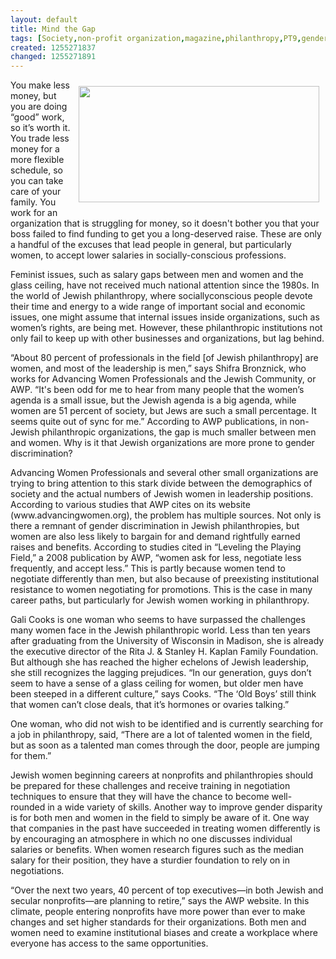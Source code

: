 ```yaml
---
layout: default
title: Mind the Gap
tags: [Society,non-profit organization,magazine,philanthropy,PT9,gender]
created: 1255271837
changed: 1255271891
---
```

<p><img vspace="10" hspace="10" align="right" src="/files/pt9_women.jpg" style="width: 385px; height: 186px;" alt="" />You make less money, but you are  doing &ldquo;good&rdquo; work, so it&rsquo;s worth  it. You trade less money for a  more flexible schedule, so you  can take care of your family. You work for  an organization that is struggling for money,  so it doesn't bother you that your boss failed  to find funding to get you a long-deserved  raise. These are only a handful of the excuses  that lead people in general, but particularly  women, to accept lower salaries in socially-conscious  professions.</p>
<p>Feminist issues, such as salary gaps  between men and women and the glass  ceiling, have not received much national  attention since the 1980s. In the world  of Jewish philanthropy, where sociallyconscious  people devote their time and  energy to a wide range of important social  and economic issues, one might assume that  internal issues inside organizations, such  as women&rsquo;s rights, are being met. However,  these philanthropic institutions not only  fail to keep up with other businesses and  organizations, but lag behind.</p>
<p>&ldquo;About 80 percent of professionals in  the field [of Jewish philanthropy] are women,  and most of the leadership is men,&rdquo; says  Shifra Bronznick, who works for Advancing  Women Professionals and the Jewish  Community, or AWP. &ldquo;It's been odd for me  to hear from many people that the women&rsquo;s  agenda is a small issue, but the Jewish  agenda is a big agenda, while women are 51  percent of society, but Jews are such a small  percentage. It seems quite out of sync for me.&rdquo;  According to AWP publications, in  non-Jewish philanthropic organizations,  the gap is much smaller between men and  women. Why is it that Jewish organizations  are more prone to gender discrimination?</p>
<p>Advancing Women Professionals  and several other small organizations are  trying to bring attention to this stark divide  between the demographics of society and  the actual numbers of Jewish women in  leadership positions. According to various  studies that AWP cites on its website  (www.advancingwomen.org), the problem  has multiple sources. Not only is there a  remnant of gender discrimination in Jewish  philanthropies, but women are also less likely  to bargain for and demand rightfully earned  raises and benefits. According to studies  cited in &ldquo;Leveling the Playing Field,&rdquo; a 2008  publication by AWP, &ldquo;women ask for less,  negotiate less frequently, and accept less.&rdquo; This  is partly because women tend to negotiate  differently than men, but also because of  preexisting institutional resistance to women  negotiating for promotions. This is the case in  many career paths, but particularly for Jewish  women working in philanthropy.</p>
<p>Gali Cooks is one woman who seems to  have surpassed the challenges many women  face in the Jewish philanthropic world. Less  than ten years after graduating from the  University of Wisconsin in Madison, she is  already the executive director of the Rita J. &amp;  Stanley H. Kaplan Family Foundation. But  although she has reached the higher echelons  of Jewish leadership, she still recognizes the  lagging prejudices. &ldquo;In our generation, guys  don&rsquo;t seem to have a sense of a glass ceiling  for women, but older men have been steeped  in a different culture,&rdquo; says Cooks. &ldquo;The  &lsquo;Old Boys&rsquo; still think that women can&rsquo;t close  deals, that it&rsquo;s hormones or ovaries talking.&rdquo;</p>
<p>One woman, who did not wish to be  identified and is currently searching for a  job in philanthropy, said, &ldquo;There are a lot  of talented women in the field, but as soon as a talented man comes through the door,  people are jumping for them.&rdquo;</p>
<p>Jewish women beginning careers at  nonprofits and philanthropies should be  prepared for these challenges and receive  training in negotiation techniques to ensure  that they will have the chance to become  well-rounded in a wide variety of skills.  Another way to improve gender disparity  is for both men and women in the field  to simply be aware of it. One way that  companies in the past have succeeded in  treating women differently is by encouraging  an atmosphere in which no one discusses  individual salaries or benefits. When women  research figures such as the median salary  for their position, they have a sturdier  foundation to rely on in negotiations.</p>
<p>&ldquo;Over the next two years, 40 percent  of top executives&mdash;in both Jewish and  secular nonprofits&mdash;are planning to retire,&rdquo;  says the AWP website. In this climate,  people entering nonprofits have more power  than ever to make changes and set higher  standards for their organizations. Both men  and women need to examine institutional  biases and create a workplace where everyone  has access to the same opportunities.</p>